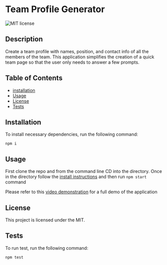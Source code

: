 # Team Profile Generator

![MIT license](https://img.shields.io/badge/license-MIT-blue)
## Description 

Create a team profile with names, position, and contact info of all the members of the team. This application simplifies the creation of a quick team page so that the user only needs to answer a few prompts.

## Table of Contents
* [installation](#installation)
* [Usage](#usage)
* [License](#license)
* [Tests](#tests)


## Installation
To install necessary dependencies, run the following command:
```
npm i
```
## Usage
First clone the repo and from the command line CD into the directory. Once in the directory follow the [install instructions](#installation) and then run ```npm start``` command

Please refer to this [video demonstration](https://drive.google.com/file/d/1CSy99c4rCu6E_qrxfMoFLJmIUH75bo8m/view?usp=share_link) for a full demo of the application

## License
This project is licensed under the MIT.

## Tests
To run test, run the following command:
```
npm test
```
